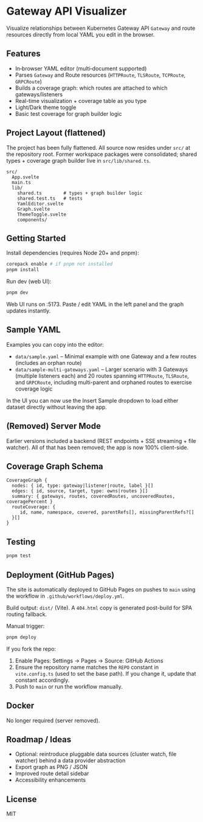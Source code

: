 # Gateway API Visualizer

Visualize relationships between Kubernetes Gateway API `Gateway` and route resources directly from local YAML you edit in the browser.

## Features

- In‑browser YAML editor (multi‑document supported)
- Parses `Gateway` and Route resources (`HTTPRoute`, `TLSRoute`, `TCPRoute`, `GRPCRoute`)
- Builds a coverage graph: which routes are attached to which gateways/listeners
- Real-time visualization + coverage table as you type
- Light/Dark theme toggle
- Basic test coverage for graph builder logic

## Project Layout (flattened)

The project has been fully flattened. All source now resides under `src/` at the repository root. Former workspace packages were consolidated; shared types + coverage graph builder live in `src/lib/shared.ts`.

```text
src/
  App.svelte
  main.ts
  lib/
    shared.ts        # types + graph builder logic
    shared.test.ts   # tests
    YamlEditor.svelte
    Graph.svelte
    ThemeToggle.svelte
    components/
```

## Getting Started

Install dependencies (requires Node 20+ and pnpm):

```bash
corepack enable # if pnpm not installed
pnpm install
```

Run dev (web UI):

```bash
pnpm dev
```
 
Web UI runs on :5173. Paste / edit YAML in the left panel and the graph updates instantly.

## Sample YAML

Examples you can copy into the editor:

- `data/sample.yaml` – Minimal example with one Gateway and a few routes (includes an orphan route)
- `data/sample-multi-gateways.yaml` – Larger scenario with 3 Gateways (multiple listeners each) and 20 routes spanning `HTTPRoute`, `TLSRoute`, and `GRPCRoute`, including multi-parent and orphaned routes to exercise coverage logic

In the UI you can now use the Insert Sample dropdown to load either dataset directly without leaving the app.

## (Removed) Server Mode

Earlier versions included a backend (REST endpoints + SSE streaming + file watcher). All of that has been removed; the app is now 100% client-side.

## Coverage Graph Schema

```text
CoverageGraph {
  nodes: { id, type: gateway|listener|route, label }[]
  edges: { id, source, target, type: owns|routes }[]
  summary: { gateways, routes, coveredRoutes, uncoveredRoutes, coveragePercent }
  routeCoverage: {
     id, name, namespace, covered, parentRefs[], missingParentRefs?[]
  }[]
}
```

## Testing

```bash
pnpm test
```

## Deployment (GitHub Pages)

The site is automatically deployed to GitHub Pages on pushes to `main` using the workflow in `.github/workflows/deploy.yml`.

Build output: `dist/` (Vite). A `404.html` copy is generated post-build for SPA routing fallback.

Manual trigger:

```bash
pnpm deploy
```

If you fork the repo:

1. Enable Pages: Settings -> Pages -> Source: GitHub Actions
2. Ensure the repository name matches the `REPO` constant in `vite.config.ts` (used to set the base path). If you change it, update that constant accordingly.
3. Push to `main` or run the workflow manually.

## Docker

No longer required (server removed).

## Roadmap / Ideas

- Optional: reintroduce pluggable data sources (cluster watch, file watcher) behind a data provider abstraction
- Export graph as PNG / JSON
- Improved route detail sidebar
- Accessibility enhancements
 
## License

MIT
